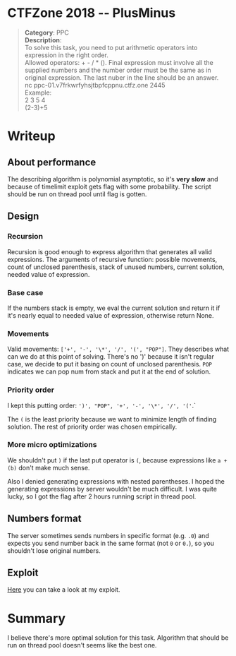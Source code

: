 # CTFZone 2018 -- PlusMinus
> **Category**: PPC<br>
> **Description**:<br>
> To solve this task, you need to put arithmetic operators into expression in
the right order.<br>
> Allowed operators: + - / * (). Final expression must involve all the supplied
numbers and the number order must be the same as in original expression. The
last nuber in the line should be an answer.<br>
> nc ppc-01.v7frkwrfyhsjtbpfcppnu.ctfz.one 2445<br>
> Example:<br>
> 2 3 5 4 <br>
> (2-3)+5

# Writeup

## About performance
The describing algorithm is polynomial asymptotic, so it's **very slow** and
because of timelimit exploit gets flag with some probability. The script should
be run on thread pool until flag is gotten.

## Design
### Recursion
Recursion is good enough to express algorithm that generates all valid expressions.
The arguments of recursive function: possible movements, count of unclosed
parenthesis, stack of unused numbers, current solution, needed value of expression.

### Base case
If the numbers stack is empty, we eval the current solution snd return
it if it's nearly equal to needed value of expression, otherwise return None.

### Movements
Valid movements: `['+', '-', '\*', '/', '(', "POP"]`. They describes what can we
do at this point of solving. There's no ')' because it isn't regular case, we
decide to put it basing on count of unclosed parenthesis. `POP` indicates we
can pop num from stack and put it at the end of solution.

### Priority order
I kept this putting order: `')', "POP", '+', '-', '\*', '/', '('`.`

The `(` is the least priority because we want to minimize length of finding solution.
The rest of priority order was chosen empirically.

### More micro optimizations
We shouldn't put `)` if the last put operator is `(`, because expressions like
`a + (b)` don't make much sense.

Also I denied generating expressions with nested parentheses. I hoped the
generating expressions by server wouldn't be much difficult. I was quite lucky, so I
got the flag after 2 hours running script in thread pool.

## Numbers format
The server sometimes sends numbers in specific format (e.g. `.0`) and
expects you send number back in the same format (not `0` or `0.`), so
you shouldn't lose original numbers.

## Exploit
[Here](./exploit.py) you can take a look at my exploit.

# Summary
I believe there's more optimal solution for this task. Algorithm that should be
run on thread pool doesn't seems like the best one.
